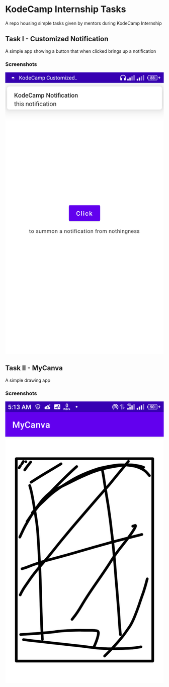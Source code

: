 # KodeCamp Internship Tasks

A repo housing simple tasks given by mentors during KodeCamp Internship

## Task I - Customized Notification
A simple app showing a button that when clicked brings up a notification
### Screenshots
![customized-notification](./screenshots/customized-notification.png)

## Task II - MyCanva
A simple drawing app
### Screenshots
![mycanva](./screenshots/mycanva.png)